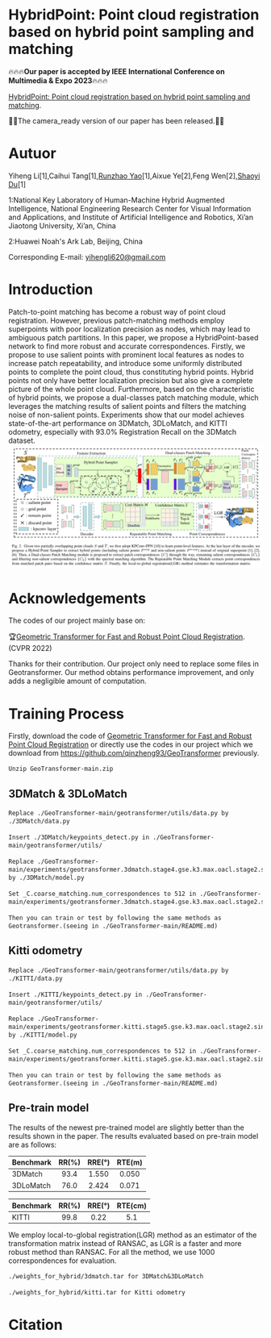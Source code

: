 # HybridPoint: Point cloud registration based on hybrid point sampling and matching

🔥🔥🔥**Our paper is accepted by IEEE International Conference on Multimedia & Expo 2023**🔥🔥🔥

[HybridPoint: Point cloud registration based on hybrid point sampling and matching](https://arxiv.org/abs/2303.16526).

🚀🚀The camera_ready version of our paper has been released.🚀🚀
# Autuor
Yiheng Li[1],Caihui Tang[1],[Runzhao Yao](https://scholar.google.com.sg/citations?user=udCF7q4AAAAJ)[1],Aixue Ye[2],Feng Wen[2],[Shaoyi Du](https://scholar.google.com.hk/citations?user=r2bk4sQAAAAJ)[1]

1:National Key Laboratory of Human-Machine Hybrid Augmented Intelligence,
  National Engineering Research Center for Visual Information and Applications,
  and Institute of Artificial Intelligence and Robotics, 
  Xi’an Jiaotong University, Xi’an, China
  
2:Huawei Noah's Ark Lab, Beijing, China

Corresponding E-mail: yihengli620@gmail.com
# Introduction
Patch-to-point matching has become a robust way of point cloud registration. However, previous patch-matching methods employ superpoints with poor localization precision as nodes, which may lead to ambiguous patch partitions. In this paper, we propose a HybridPoint-based network to find more robust and accurate correspondences. Firstly, we propose to use salient points with prominent local features as nodes to increase patch repeatability, and introduce some uniformly distributed points to complete the point cloud, thus constituting hybrid points. Hybrid points not only have better localization precision but also give a complete picture of the whole point cloud. Furthermore, based on the characteristic of hybrid points, we propose a dual-classes patch matching module, which leverages the matching results of salient points and filters the matching noise of non-salient points. Experiments show that our model achieves state-of-the-art performance on 3DMatch, 3DLoMatch, and KITTI odometry, especially with 93.0% Registration Recall on the 3DMatch dataset.
![](assert/overview.png)

# Acknowledgements
The codes of our project mainly base on:

🏆[Geometric Transformer for Fast and Robust Point Cloud Registration](https://github.com/qinzheng93/GeoTransformer). (CVPR 2022)

Thanks for their contribution. Our project only need to replace some files in Geotransformer. Our method obtains performance improvement, and only adds a negligible amount of computation.

# Training Process
Firstly, download the code of [Geometric Transformer for Fast and Robust Point Cloud Registration](https://github.com/qinzheng93/GeoTransformer) or directly use the codes in our project which we download from https://github.com/qinzheng93/GeoTransformer previously.
```
Unzip GeoTransformer-main.zip
```
## 3DMatch & 3DLoMatch
```
Replace ./GeoTransformer-main/geotransformer/utils/data.py by ./3DMatch/data.py

Insert ./3DMatch/keypoints_detect.py in ./GeoTransformer-main/geotransformer/utils/

Replace ./GeoTransformer-main/experiments/geotransformer.3dmatch.stage4.gse.k3.max.oacl.stage2.sinkhorn/model.py by ./3DMatch/model.py

Set _C.coarse_matching.num_correspondences to 512 in ./GeoTransformer-main/experiments/geotransformer.3dmatch.stage4.gse.k3.max.oacl.stage2.sinkhorn/config.py

Then you can train or test by following the same methods as Geotransformer.(seeing in ./GeoTransformer-main/README.md)
```
## Kitti odometry
```
Replace ./GeoTransformer-main/geotransformer/utils/data.py by ./KITTI/data.py

Insert ./KITTI/keypoints_detect.py in ./GeoTransformer-main/geotransformer/utils/

Replace ./GeoTransformer-main/experiments/geotransformer.kitti.stage5.gse.k3.max.oacl.stage2.sinkhorn/model.py by ./KITTI/model.py

Set _C.coarse_matching.num_correspondences to 512 in ./GeoTransformer-main/experiments/geotransformer.kitti.stage5.gse.k3.max.oacl.stage2.sinkhorn/config.py

Then you can train or test by following the same methods as Geotransformer.(seeing in ./GeoTransformer-main/README.md)
```
## Pre-train model
The results of the newest pre-trained model are slightly better than the results shown in the paper.
The results evaluated based on pre-train model are as follows:

| Benchmark |  RR(%)  |  RRE(°)   |  RTE(m)   |
| :-------- | :---: | :---: | :---: |
| 3DMatch   | 93.4  | 1.550  | 0.050  |
| 3DLoMatch | 76.0  | 2.424  | 0.071  |

| Benchmark |  RR(%)  |  RRE(°)   |  RTE(cm)   |
| :-------- | :---: | :---: | :---: |
| KITTI   | 99.8  | 0.22  | 5.1  |

We employ local-to-global registration(LGR) method as an estimator of the transformation matrix instead of RANSAC, as LGR is a faster and more robust method than RANSAC. For all the method, we use 1000 correspondences for evaluation.

```
./weights_for_hybrid/3dmatch.tar for 3DMatch&3DLoMatch

./weights_for_hybrid/kitti.tar for Kitti odometry
```
# Citation
```bibtex
```
